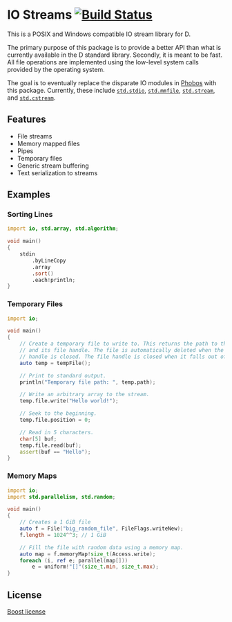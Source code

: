 [buildbadge]: https://travis-ci.org/jasonwhite/io.svg?branch=master
[buildstatus]: https://travis-ci.org/jasonwhite/io

# IO Streams [![Build Status][buildbadge]][buildstatus]

This is a POSIX and Windows compatible IO stream library for D.

The primary purpose of this package is to provide a better API than what is
currently available in the D standard library. Secondly, it is meant to be fast.
All file operations are implemented using the low-level system calls provided by
the operating system.

The goal is to eventually replace the disparate IO modules in [Phobos][] with
this package. Currently, these include [`std.stdio`][std.stdio],
[`std.mmfile`][std.mmfile], [`std.stream`][std.stream], and
[`std.cstream`][std.cstream].

[Phobos]: http://dlang.org/phobos/
[std.stdio]: http://dlang.org/phobos/std_stdio.html
[std.mmfile]: http://dlang.org/phobos/std_mmfile.html
[std.stream]: http://dlang.org/phobos/std_stream.html
[std.cstream]: http://dlang.org/phobos/std_cstream.html

## Features

 * File streams
 * Memory mapped files
 * Pipes
 * Temporary files
 * Generic stream buffering
 * Text serialization to streams

## Examples

### Sorting Lines

```d
import io, std.array, std.algorithm;

void main()
{
    stdin
        .byLineCopy
        .array
        .sort()
        .each!println;
}
```

### Temporary Files

```d
import io;

void main()
{
    // Create a temporary file to write to. This returns the path to the file
    // and its file handle. The file is automatically deleted when the file
    // handle is closed. The file handle is closed when it falls out of scope.
    auto temp = tempFile();

    // Print to standard output.
    println("Temporary file path: ", temp.path);

    // Write an arbitrary array to the stream.
    temp.file.write("Hello world!");

    // Seek to the beginning.
    temp.file.position = 0;

    // Read in 5 characters.
    char[5] buf;
    temp.file.read(buf);
    assert(buf == "Hello");
}
```

### Memory Maps

```d
import io;
import std.parallelism, std.random;

void main()
{
    // Creates a 1 GiB file
    auto f = File("big_random_file", FileFlags.writeNew);
    f.length = 1024^^3; // 1 GiB

    // Fill the file with random data using a memory map.
    auto map = f.memoryMap!size_t(Access.write);
    foreach (i, ref e; parallel(map[]))
        e = uniform!"[]"(size_t.min, size_t.max);
}
```

## License

[Boost license](/LICENSE.md)

